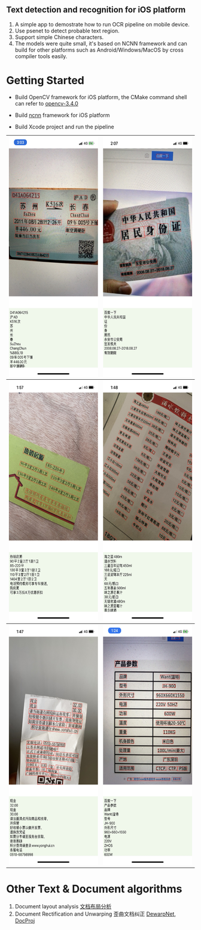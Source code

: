 ## Text detection and recognition for iOS platform

1. A simple app to demostrate how to run OCR pipeline on mobile device.
2. Use psenet to detect probable text region.
3. Support simple Chinese characters.
4. The models were quite small, it's based on NCNN framework and can build for other platforms such as Android/Windows/MacOS by cross compiler tools easily.

# Getting Started
* Build OpenCV framework for iOS platform, 
 the CMake command shell can refer to [opencv-3.4.0](https://github.com/taylorlu/opencv-3.4.0)

* Build [ncnn](https://github.com/Tencent/ncnn/wiki/how-to-build#build-for-ios-on-macosx-with-xcode) framework for iOS platform
 

* Build Xcode project and run the pipeline

<table>
  <tr>
    <th><img src="https://github.com/taylorlu/ocrlite/blob/master/imgs/1.jpg" height="640" width="320" ></th>
    <th><img src="https://github.com/taylorlu/ocrlite/blob/master/imgs/2.jpg" height="640" width="320" ></th>
  </tr>
  <tr>
    <th><img src="https://github.com/taylorlu/ocrlite/blob/master/imgs/3.jpg" height="640" width="320" ></th>
    <th><img src="https://github.com/taylorlu/ocrlite/blob/master/imgs/4.jpg" height="640" width="320" ></th>
  </tr>
  <tr>
    <th><img src="https://github.com/taylorlu/ocrlite/blob/master/imgs/5.jpg" height="640" width="320" ></th>
    <th><img src="https://github.com/taylorlu/ocrlite/blob/master/imgs/6.jpg" height="640" width="320" ></th>
  </tr>
</table>

# Other Text & Document algorithms
1. Document layout analysis [文档布局分析](https://github.com/taylorlu/detectron2)
2. Document Rectification and Unwarping 歪曲文档纠正 [DewarpNet](https://github.com/cvlab-stonybrook/DewarpNet), [DocProj](https://github.com/xiaoyu258/DocProj)
